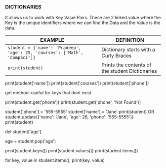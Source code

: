 ### DICTIONARIES
It allows us to work with Key Value Pairs.
These are 2 linked value where the Key is the unique identifiers where we can find the Data and the Value is the data.


| EXAMPLE | DEFINITION |
|-|-|
| `student = {'name': 'Pradeep', 'age': 25, 'courses': ['Math', 'CompSci']}` | Dictionary starts with a Curly Braces |
| `print(student)` | Prints the contents of the student Dictionaries |
print(student['name'])
print(student['courses'])
print(student['phone'])

get method: useful for keys that dont exist.

print(student.get('phone'))
print(student.get('phone', 'Not Found'))

student['phone'] = '555-5555'
student['name'] = 'Jane'
print(student)
OR
student.update({'name': 'Jane', 'age': 26, 'phone': '555-5555'})
print(student)

del student['age']

age = student.pop('age')


print(student.keys())
print(student.values())
print(student.items())

for key, value in student.items();
  print(key, value)

